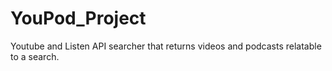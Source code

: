 # YouPod_Project
Youtube and Listen API searcher that returns videos and podcasts relatable to a search.
    